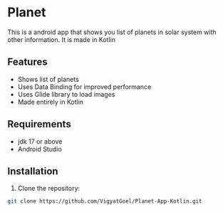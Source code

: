 # Planet

This is a android app that shows you list of planets in solar system with other information.
It is made in Kotlin

## Features

- Shows list of planets
- Uses Data Binding for improved performance
- Uses Glide library to load images
- Made entirely in Kotlin

## Requirements

- jdk 17 or above
- Android Studio

## Installation

1. Clone the repository:

```bash
git clone https://github.com/VigyatGoel/Planet-App-Kotlin.git
```
